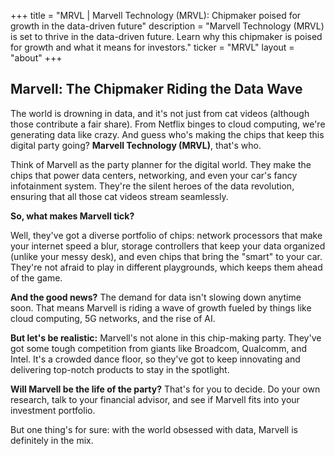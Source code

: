 +++
title = "MRVL |  Marvell Technology (MRVL): Chipmaker poised for growth in the data-driven future"
description = "Marvell Technology (MRVL) is set to thrive in the data-driven future. Learn why this chipmaker is poised for growth and what it means for investors."
ticker = "MRVL"
layout = "about"
+++

        


## Marvell: The Chipmaker Riding the Data Wave

The world is drowning in data, and it's not just from cat videos (although those contribute a fair share). From Netflix binges to cloud computing, we're generating data like crazy. And guess who's making the chips that keep this digital party going?  **Marvell Technology (MRVL)**, that's who.

Think of Marvell as the party planner for the digital world. They make the chips that power data centers, networking, and even your car's fancy infotainment system.  They're the silent heroes of the data revolution, ensuring that all those cat videos stream seamlessly.

**So, what makes Marvell tick?**

Well, they've got a diverse portfolio of chips: network processors that make your internet speed a blur, storage controllers that keep your data organized (unlike your messy desk), and even chips that bring the "smart" to your car.  They're not afraid to play in different playgrounds, which keeps them ahead of the game. 

**And the good news?**  The demand for data isn't slowing down anytime soon.  That means Marvell is riding a wave of growth fueled by things like cloud computing, 5G networks, and the rise of AI. 

**But let's be realistic:**  Marvell's not alone in this chip-making party. They've got some tough competition from giants like Broadcom, Qualcomm, and Intel.  It's a crowded dance floor, so they've got to keep innovating and delivering top-notch products to stay in the spotlight.

**Will Marvell be the life of the party?**  That's for you to decide.  Do your own research, talk to your financial advisor, and see if Marvell fits into your investment portfolio.  

But one thing's for sure: with the world obsessed with data, Marvell is definitely in the mix. 

        